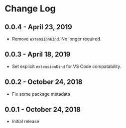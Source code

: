 # Change Log

## 0.0.4 - April 23, 2019
- Remove `extensionKind`. No longer required.

## 0.0.3 - April 18, 2019
- Set explicit `extensionKind` for VS Code compatability.

## 0.0.2 - October 24, 2018
- Fix some package metadata

## 0.0.1 - October 24, 2018
- Initial release